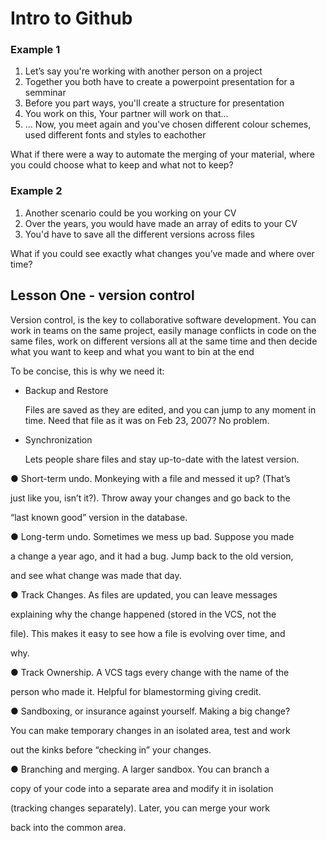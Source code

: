 # Intro to Github

### Example 1

1. Let’s say you're working with another person on a project
2. Together you both have to create a powerpoint presentation for a semminar
3. Before you part ways, you'll create a structure for presentation
4. You work on this, Your partner will work on that...
5. ... Now, you meet again and you've chosen different colour schemes, used different fonts and styles to eachother

What if there were a way to automate the merging of your material, where you could choose what to keep and what not to keep?

### Example 2

1. Another scenario could be you working on your CV
2. Over the years, you would have made an array of edits to your CV
3. You'd have to save all the different versions across files

What if you could see exactly what changes you’ve made and where over time?

## Lesson One - version control

Version control, is the key to collaborative software development. You can work in teams on the same project, easily manage conflicts in code on the same files, work on different versions all at the same time and then decide what you want to keep and what you want to bin at the end

To be concise, this is why we need it:

* Backup and Restore
  
  Files are saved as they are edited, and you can jump to any moment in time. Need that file as it was on Feb 23, 2007? No problem.

* Synchronization
  
  Lets people share files and stay up-to-date with the latest version.

● Short-term undo. Monkeying with a file and messed it up? (That’s

just like you, isn’t it?). Throw away your changes and go back to the

“last known good” version in the database.

● Long-term undo. Sometimes we mess up bad. Suppose you made

a change a year ago, and it had a bug. Jump back to the old version,

and see what change was made that day.

● Track Changes. As files are updated, you can leave messages

explaining why the change happened (stored in the VCS, not the

file). This makes it easy to see how a file is evolving over time, and

why.

● Track Ownership. A VCS tags every change with the name of the

person who made it. Helpful for blamestorming giving credit.

● Sandboxing, or insurance against yourself. Making a big change?

You can make temporary changes in an isolated area, test and work

out the kinks before “checking in” your changes.

● Branching and merging. A larger sandbox. You can branch a

copy of your code into a separate area and modify it in isolation

(tracking changes separately). Later, you can merge your work

back into the common area.
